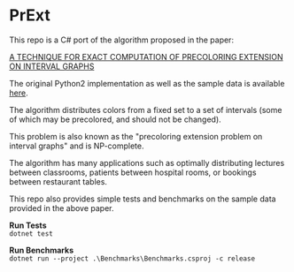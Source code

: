 # PrExt

This repo is a C# port of the algorithm proposed in the paper:

[A TECHNIQUE FOR EXACT COMPUTATION OF
PRECOLORING EXTENSION ON INTERVAL GRAPHS](https://imada.sdu.dk/~kslarsen/Papers/Resources/EL13j1/paper.pdf)

The original Python2 implementation as well as the sample data is available [here](https://imada.sdu.dk/~kslarsen/Archive/PrExtIntervalCampgrounds/).

The algorithm distributes colors from a fixed set to a set of intervals (some of which may be precolored, and should not be changed).   

This problem is also known as the "precoloring extension problem on interval graphs" and is NP-complete.

The algorithm has many applications such as optimally distributing lectures between classrooms, patients between hospital rooms, or bookings between restaurant tables.

This repo also provides simple tests and benchmarks on the sample data provided in the above paper.

**Run Tests**\
`dotnet test`

**Run Benchmarks**\
` dotnet run --project .\Benchmarks\Benchmarks.csproj -c release `